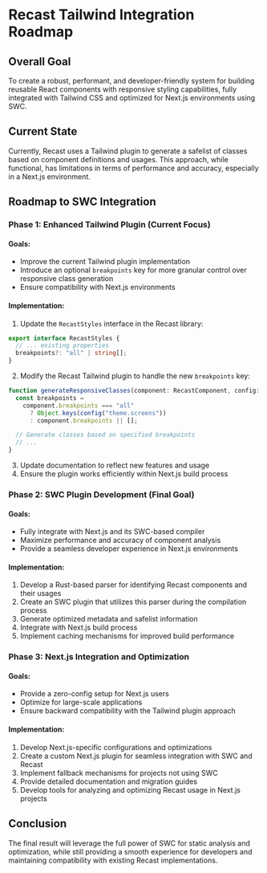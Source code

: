 # Recast Tailwind Integration Roadmap

## Overall Goal

To create a robust, performant, and developer-friendly system for building reusable React components with responsive styling capabilities, fully integrated with Tailwind CSS and optimized for Next.js environments using SWC.

## Current State

Currently, Recast uses a Tailwind plugin to generate a safelist of classes based on component definitions and usages. This approach, while functional, has limitations in terms of performance and accuracy, especially in a Next.js environment.

## Roadmap to SWC Integration

### Phase 1: Enhanced Tailwind Plugin (Current Focus)

#### Goals:

- Improve the current Tailwind plugin implementation
- Introduce an optional `breakpoints` key for more granular control over responsive class generation
- Ensure compatibility with Next.js environments

#### Implementation:

1. Update the `RecastStyles` interface in the Recast library:

```typescript
export interface RecastStyles {
  // ... existing properties
  breakpoints?: "all" | string[];
}
```

2. Modify the Recast Tailwind plugin to handle the new `breakpoints` key:

```typescript
function generateResponsiveClasses(component: RecastComponent, config: any) {
  const breakpoints =
    component.breakpoints === "all"
      ? Object.keys(config("theme.screens"))
      : component.breakpoints || [];

  // Generate classes based on specified breakpoints
  // ...
}
```

3. Update documentation to reflect new features and usage
4. Ensure the plugin works efficiently within Next.js build process

### Phase 2: SWC Plugin Development (Final Goal)

#### Goals:

- Fully integrate with Next.js and its SWC-based compiler
- Maximize performance and accuracy of component analysis
- Provide a seamless developer experience in Next.js environments

#### Implementation:

1. Develop a Rust-based parser for identifying Recast components and their usages
2. Create an SWC plugin that utilizes this parser during the compilation process
3. Generate optimized metadata and safelist information
4. Integrate with Next.js build process
5. Implement caching mechanisms for improved build performance

### Phase 3: Next.js Integration and Optimization

#### Goals:

- Provide a zero-config setup for Next.js users
- Optimize for large-scale applications
- Ensure backward compatibility with the Tailwind plugin approach

#### Implementation:

1. Develop Next.js-specific configurations and optimizations
2. Create a custom Next.js plugin for seamless integration with SWC and Recast
3. Implement fallback mechanisms for projects not using SWC
4. Provide detailed documentation and migration guides
5. Develop tools for analyzing and optimizing Recast usage in Next.js projects

## Conclusion

The final result will leverage the full power of SWC for static analysis and optimization, while still providing a smooth experience for developers and maintaining compatibility with existing Recast implementations.
